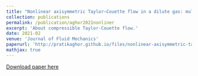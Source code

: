 ```yaml
---
title: "Nonlinear axisymmetric Taylor–Couette flow in a dilute gas: multiroll transition and the role of compressibility"
collection: publications
permalink: /publication/aghor2021nonliner
excerpt: 'About compressible Taylor-Couette flow.'
date: 2021-02
venue: 'Journal of Fluid Mechanics'
paperurl: 'http://pratikaghor.github.io/files/nonlinear-axisymmetric-taylorcouette-flow-in-a-dilute-gas-multiroll-transition-and-the-role-of-compressibility.pdf'
mathjax: true
---
```

[Download paper here](http://pratikaghor.github.io/files/nonlinear-axisymmetric-taylorcouette-flow-in-a-dilute-gas-multiroll-transition-and-the-role-of-compressibility.pdf)

